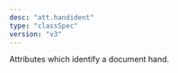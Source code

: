 ```yaml
---
desc: "att.handident"
type: "classSpec"
version: "v3"
---
```


Attributes which identify a document hand.